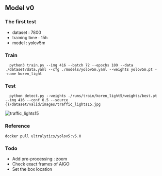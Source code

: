 ## Model v0

### The first test
- dataset : 7800
- training time : 15h
- model : yolov5m

### Train
```
  python3 train.py --img 416 --batch 72 --epochs 100 --data ./dataset/data.yaml --cfg ./models/yolov5m.yaml --weights yolov5m.pt --name koren_light
```

### Test
```
  python detect.py --weights ./runs/train/koren_light5/weights/best.pt --img 416 --conf 0.5 --source {}/dataset/valid/images/traffic_lights15.jpg
```

![traffic_lights15](https://user-images.githubusercontent.com/68395698/121476631-e0c95100-ca01-11eb-923e-9f7b9bd9a874.jpg)

### Reference
```
docker pull ultralytics/yolov5:v5.0
```


### Todo
- Add pre-processing : zoom
- Check exact frames of AIGO
- Set the box location
